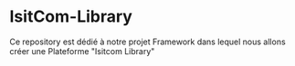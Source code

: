 # IsitCom-Library
Ce repository est dédié à notre projet Framework dans lequel nous allons créer une Plateforme  "Isitcom Library"
